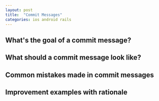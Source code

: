 ```yaml
---
layout: post
title:  "Commit Messages"
categories: ios android rails
---
```


## What's the goal of a commit message?

## What should a commit message look like?

## Common mistakes made in commit messages

## Improvement examples with rationale
